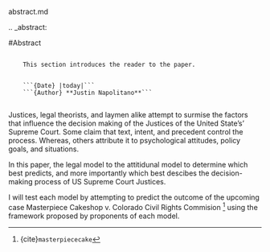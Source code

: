 abstract.md


.. _abstract:



#Abstract



```{admonition} Overview

    This section introduces the reader to the paper.  


    ```{Date} |today|```
    ```{Author} **Justin Napolitano**```
```


```{tableofcontents}
```

Justices, legal theorists, and laymen alike attempt to surmise the factors that influence the decision making of the Justices of the United State’s’ Supreme Court.  Some claim that text, intent, and precedent control the process.  Whereas, others attribute it to psychological attitudes, policy goals, and situations. 

In this paper, the legal model to the attitidunal model to determine which best predicts, and more importantly which best descibes the decision-making process of US Supreme Court Justices.  

I will test each model by attempting to predict the outcome of the upcoming case Masterpiece Cakeshop v. Colorado Civil Rights Commision [^masterpiece]  using the framework proposed by proponents of each model.














[^masterpiece]: {cite}`masterpiececake`